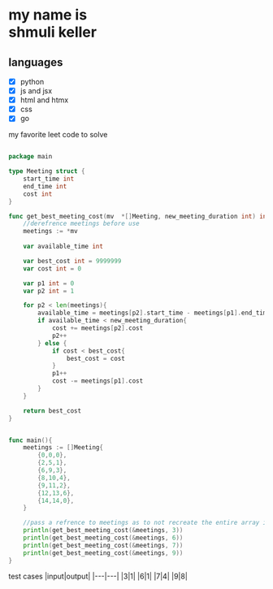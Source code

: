 # my name is <br> shmuli keller </br>

## languages

- [x] python
- [x] js and jsx
- [x] html and htmx
- [x] css
- [x] go

my favorite leet code to solve

```go

package main

type Meeting struct {
	start_time int
	end_time int
	cost int
}

func get_best_meeting_cost(mv  *[]Meeting, new_meeting_duration int) int {
	//derefrence meetings before use
	meetings := *mv
	
	var available_time int

	var best_cost int = 9999999
	var cost int = 0

	var p1 int = 0
	var p2 int = 1

	for p2 < len(meetings){
		available_time = meetings[p2].start_time - meetings[p1].end_time
		if available_time < new_meeting_duration{
			cost += meetings[p2].cost
			p2++
		} else {
			if cost < best_cost{
				best_cost = cost
			}
			p1++
			cost -= meetings[p1].cost
		}
	}

	return best_cost
}


func main(){
	meetings := []Meeting{
		{0,0,0},
		{2,5,1},
		{6,9,3},
		{8,10,4},
		{9,11,2},
		{12,13,6},
		{14,14,0},
	}

	//pass a refrence to meetings as to not recreate the entire array in memory.
	println(get_best_meeting_cost(&meetings, 3))
	println(get_best_meeting_cost(&meetings, 6))
	println(get_best_meeting_cost(&meetings, 7))
	println(get_best_meeting_cost(&meetings, 9))
}
```
test cases
|input|output|
|---|---|
|3|1|
|6|1|
|7|4|
|9|8|



